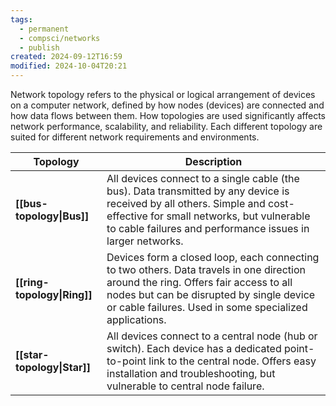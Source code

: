 ```yaml
---
tags:
  - permanent
  - compsci/networks
  - publish
created: 2024-09-12T16:59
modified: 2024-10-04T20:21
---
```

Network topology refers to the physical or logical arrangement of devices on a computer network, defined by how nodes (devices) are connected and how data flows between them. How topologies are used significantly affects network performance, scalability, and reliability. Each different topology are suited for different network requirements and environments.

| Topology                    | Description                                                                                                                                                                                                                               |
| --------------------------- | ----------------------------------------------------------------------------------------------------------------------------------------------------------------------------------------------------------------------------------------- |
| **[[bus-topology\|Bus]]**   | All devices connect to a single cable (the bus). Data transmitted by any device is received by all others. Simple and cost-effective for small networks, but vulnerable to cable failures and performance issues in larger networks.      |
| **[[ring-topology\|Ring]]** | Devices form a closed loop, each connecting to two others. Data travels in one direction around the ring. Offers fair access to all nodes but can be disrupted by single device or cable failures. Used in some specialized applications. |
| **[[star-topology\|Star]]** | All devices connect to a central node (hub or switch). Each device has a dedicated point-to-point link to the central node. Offers easy installation and troubleshooting, but vulnerable to central node failure.                         |
